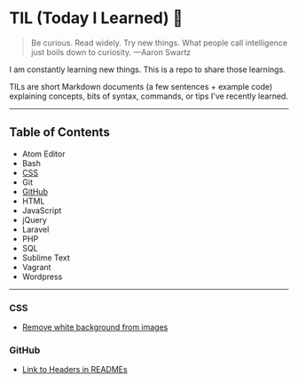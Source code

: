 # TIL (Today I Learned) :notebook:

> Be curious. Read widely. Try new things. What people call
> intelligence just boils down to curiosity. —Aaron Swartz

I am constantly learning new things. This is a repo to share those learnings.

TILs are short Markdown documents (a few sentences + example code)
explaining concepts, bits of syntax, commands, or tips I've recently learned.

---

## Table of Contents

  * Atom Editor
  * Bash
  * [CSS](#css)
  * Git
  * [GitHub](#github)
  * HTML
  * JavaScript
  * jQuery
  * Laravel
  * PHP
  * SQL
  * Sublime Text
  * Vagrant
  * Wordpress

---

### CSS

  * [Remove white background from images](https://github.com/mikesprague/til/blob/master/css/remove-white-background-from-images.md)


### GitHub

  * [Link to Headers in READMEs](https://github.com/mikesprague/til/blob/master/github/link-to-headers-in-readmes.md)
